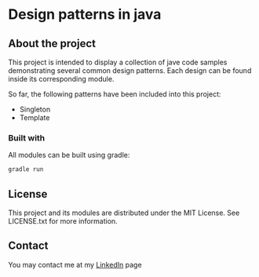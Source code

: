 # Design patterns in java
## About the project
This project is intended to display a collection of jave code samples demonstrating several common design patterns.
Each design can be found inside its corresponding module. 

So far, the following patterns have been included into this project:
* Singleton
* Template

### Built with
All modules can be built using gradle:
  ```sh
  gradle run
  ```

## License
This project and its modules are distributed under the MIT License. See LICENSE.txt for more information.

## Contact
You may contact me at my [LinkedIn](https://www.linkedin.com/in/aberbelalonso/) page
